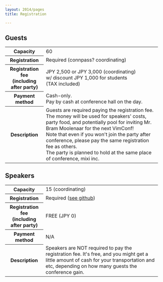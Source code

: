 ```yaml
---
layout: 2014/pages
title: Registration

---
```

## Guests

<table>
  <tr><th>Capacity</th><td>60</td></tr>

  <tr><th>Registration</th><td>Required (connpass? coordinating)</td></tr>

  <tr><th>Registration fee<br/>(including after party)</th><td>
  JPY 2,500 or JPY 3,000 (coordinating)<br />
  w/ discount JPY 1,000 for students<br />
  (TAX included)</td></tr>

  <tr><th>Payment method</th><td>Cash-only.<br />Pay by cash at conference hall
  on the day.</td></tr>

  <tr><th>Description</th><td>Guests are required paying the registration fee.
  The money will be used for speakers' costs, party food, and potentially pool
  for inviting Mr. Bram Moolenaar for the next VimConf!<br/>
  Note that even if you won't join the party after conference, please pay the
  same registration fee as others.<br />
  The party is planned to hold at the same place of conference, mixi inc.</td>
  </tr>
</table>

## Speakers

<table>
  <tr><th>Capacity</th><td>15 (coordinating)</td></tr>

  <tr><th>Registration</th><td>Required (<a href="https://github.com/vim-jp/vimconf/issues/20">see github</a>)</td></tr>

  <tr><th>Registration fee<br/>(including after party)</th>
  <td>FREE (JPY 0)</td></tr>

  <tr><th>Payment method</th><td>N/A</td></tr>

  <tr><th>Description</th><td>Speakers are NOT required to pay the registration
  fee. It's free, and you might get a little amount of cash for your
  transportation and etc, depending on how many guests the conference
  gain.</td></tr>
</table>
